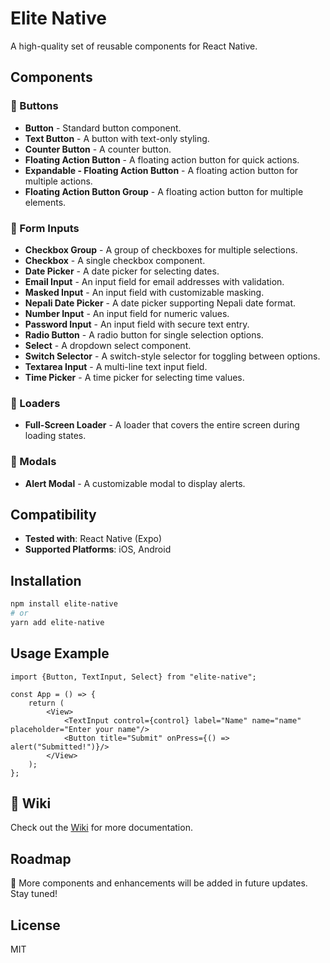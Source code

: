 # Elite Native

A high-quality set of reusable components for React Native.

## Components

### 📌 Buttons

- **Button** - Standard button component.
- **Text Button** - A button with text-only styling.
- **Counter Button** - A counter button.
- **Floating Action Button** - A floating action button for quick actions.
- **Expandable - Floating Action Button** - A floating action button for multiple actions.
- **Floating Action Button Group** - A floating action button for multiple elements.

### 📌 Form Inputs

- **Checkbox Group** - A group of checkboxes for multiple selections.
- **Checkbox** - A single checkbox component.
- **Date Picker** - A date picker for selecting dates.
- **Email Input** - An input field for email addresses with validation.
- **Masked Input** - An input field with customizable masking.
- **Nepali Date Picker** - A date picker supporting Nepali date format.
- **Number Input** - An input field for numeric values.
- **Password Input** - An input field with secure text entry.
- **Radio Button** - A radio button for single selection options.
- **Select** - A dropdown select component.
- **Switch Selector** - A switch-style selector for toggling between options.
- **Textarea Input** - A multi-line text input field.
- **Time Picker** - A time picker for selecting time values.

### 📌 Loaders

- **Full-Screen Loader** - A loader that covers the entire screen during loading states.

### 📌 Modals

- **Alert Modal** - A customizable modal to display alerts.

## Compatibility

- **Tested with**: React Native (Expo)
- **Supported Platforms**: iOS, Android

## Installation

```sh
npm install elite-native
# or
yarn add elite-native
```

## Usage Example

```tsx
import {Button, TextInput, Select} from "elite-native";

const App = () => {
    return (
        <View>
            <TextInput control={control} label="Name" name="name" placeholder="Enter your name"/>
            <Button title="Submit" onPress={() => alert("Submitted!")}/>
        </View>
    );
};
```

## 📖 Wiki

Check out the [Wiki](https://github.com/adhikari-bishal/elite-native/wiki) for more documentation.

## Roadmap

🚀 More components and enhancements will be added in future updates. Stay tuned!

## License

MIT

